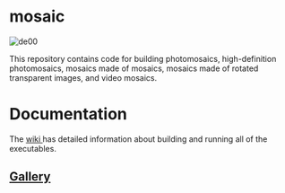 # mosaic
![de00](http://nathanbain.com/wikiImages/trueColor.png)

This repository contains code for building photomosaics, high-definition photomosaics, mosaics made of mosaics, mosaics made of rotated transparent images, and video mosaics.

# Documentation
The [wiki
](https://github.com/nathanbain314/mosaic/wiki) has detailed information about building and running all of the executables.

## [Gallery](http://nathanbain.com/mosaic/)
